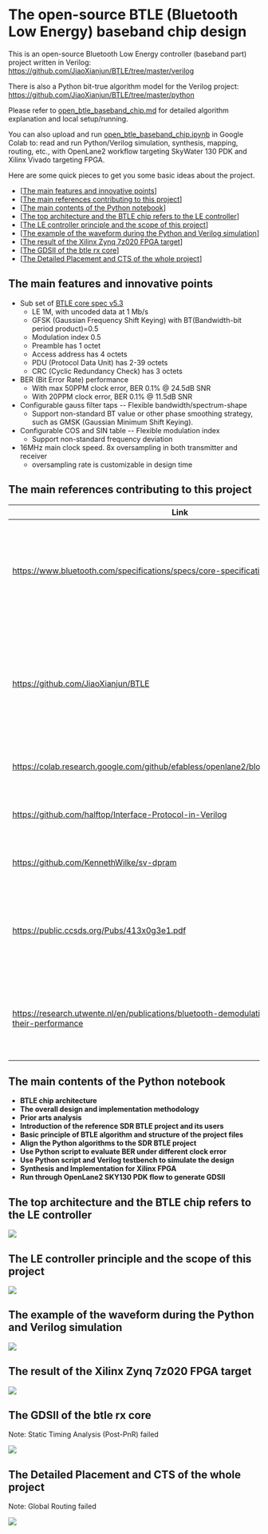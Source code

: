 <!--
Author: Xianjun Jiao <putaoshu@msn.com>
SPDX-FileCopyrightText: 2024 Xianjun Jiao
SPDX-License-Identifier: Apache-2.0 license
-->

# The open-source BTLE (Bluetooth Low Energy) baseband chip design

This is an open-source Bluetooth Low Energy controller (baseband part) project written in Verilog: https://github.com/JiaoXianjun/BTLE/tree/master/verilog

There is also a Python bit-true algorithm model for the Verilog project: https://github.com/JiaoXianjun/BTLE/tree/master/python

Please refer to [open_btle_baseband_chip.md](open_btle_baseband_chip.md) for detailed algorithm explanation and local setup/running.

You can also upload and run [open_btle_baseband_chip.ipynb](open_btle_baseband_chip.ipynb) in Google Colab to: read and run Python/Verilog simulation, synthesis, mapping, routing, etc., with OpenLane2 workflow targeting SkyWater 130 PDK and Xilinx Vivado targeting FPGA.

Here are some quick pieces to get you some basic ideas about the project.

- [[The main features and innovative points](#The-main-features-and-innovative-points)]
- [[The main references contributing to this project](#The-main-references-contributing-to-this-project)]
- [[The main contents of the Python notebook](#The-main-contents-of-the-Python-notebook)]
- [[The top architecture and the BTLE chip refers to the LE controller](#The-top-architecture-and-the-BTLE-chip-refers-to-the-LE-controller)]
- [[The LE controller principle and the scope of this project](#The-LE-controller-principle-and-the-scope-of-this-project)]
- [[The example of the waveform during the Python and Verilog simulation](#The-example-of-the-waveform-during-the-Python-and-Verilog-simulation)]
- [[The result of the Xilinx Zynq 7z020 FPGA target](#The-result-of-the-Xilinx-Zynq-7z020-FPGA-target)]
- [[The GDSII of the btle rx core](#The-GDSII-of-the-btle-rx-core)]
- [[The Detailed Placement and CTS of the whole project](#The-Detailed-Placement-and-CTS-of-the-whole-project)]

## The main features and innovative points
- Sub set of [BTLE core spec v5.3](https://www.bluetooth.org/DocMan/handlers/DownloadDoc.ashx?doc_id=521059)
  - LE 1M, with uncoded data at 1 Mb/s
  - GFSK (Gaussian Frequency Shift Keying) with BT(Bandwidth-bit period product)=0.5
  - Modulation index 0.5
  - Preamble has 1 octet
  - Access address has 4 octets
  - PDU (Protocol Data Unit) has 2-39 octets
  - CRC (Cyclic Redundancy Check) has 3 octets
- BER (Bit Error Rate) performance
  - With max 50PPM clock error, BER 0.1% @ 24.5dB SNR
  - With 20PPM clock error, BER 0.1% @ 11.5dB SNR
- Configurable gauss filter taps -- Flexible bandwidth/spectrum-shape
  - Support non-standard BT value or other phase smoothing strategy, such as GMSK (Gaussian Minimum Shift Keying).
- Configurable COS and SIN table -- Flexible modulation index
  - Support non-standard frequency deviation
- 16MHz main clock speed. 8x oversampling in both transmitter and receiver
  - oversampling rate is customizable in design time

## The main references contributing to this project

Link|Role
----|----
https://www.bluetooth.com/specifications/specs/core-specification-5-3/|Core Specification 5.3 is the main reference. Mainly PartA&B of Vol6: Low Energy Controller
https://github.com/JiaoXianjun/BTLE|The starting point of this project. Created ~10 years ago by me. The new design files are in BTLE/python and BTLE/verilog directories
https://colab.research.google.com/github/efabless/openlane2/blob/main/notebook.ipynb|The OpenLane2 work flow I learnt/copied
https://github.com/halftop/Interface-Protocol-in-Verilog|general_uart is used for HCI (Host Controller Interface)
https://github.com/KennethWilke/sv-dpram|Dual port ram (modified in this project) IP
https://public.ccsds.org/Pubs/413x0g3e1.pdf|Figure 3-3: GMSK Using a Quadrature Modulator -- The GFSK modulation method adopted in this project
https://research.utwente.nl/en/publications/bluetooth-demodulation-algorithms-and-their-performance|Fig. 6. Phase-shift discriminator -- The GFSK demodulation method adopted in this project


## The main contents of the Python notebook
- **BTLE chip architecture**
- **The overall design and implementation methodology**
- **Prior arts analysis**
- **Introduction of the reference SDR BTLE project and its users**
- **Basic principle of BTLE algorithm and structure of the project files**
- **Align the Python algorithms to the SDR BTLE project**
- **Use Python script to evaluate BER under different clock error**
- **Use Python script and Verilog testbench to simulate the design**
- **Synthesis and Implementation for Xilinx FPGA**
- **Run through OpenLane2 SKY130 PDK flow to generate GDSII**

## The top architecture and the BTLE chip refers to the LE controller

![](architecture.png)

## The LE controller principle and the scope of this project

![](btle-principle.png)

## The example of the waveform during the Python and Verilog simulation

![](btle-python-verilog-waveform.png)

## The result of the Xilinx Zynq 7z020 FPGA target

![](btle_controller_xilinx_7z020.jpg)

## The GDSII of the btle rx core

Note: Static Timing Analysis (Post-PnR) failed

![](btle_rx_core-openlane-GDSII.png)

## The Detailed Placement and CTS of the whole project

Note: Global Routing failed

![](btle-top-openlane-detailed-placement-cts.png)
